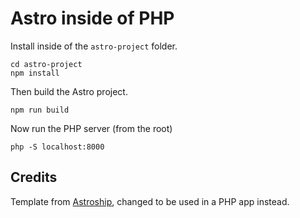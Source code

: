 # Astro inside of PHP

Install inside of the `astro-project` folder.

```shell
cd astro-project
npm install
```

Then build the Astro project.

```shell
npm run build
```

Now run the PHP server (from the root)

```shell
php -S localhost:8000
```

## Credits

Template from [Astroship](https://github.com/surjithctly/astroship), changed to be used in a PHP app instead.